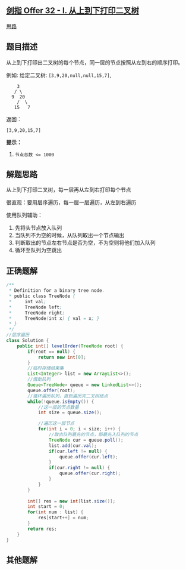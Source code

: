 

## [剑指 Offer 32 - I. 从上到下打印二叉树](https://leetcode.cn/problems/cong-shang-dao-xia-da-yin-er-cha-shu-lcof/)

[思路](https://leetcode.cn/problems/cong-shang-dao-xia-da-yin-er-cha-shu-lcof/description/#)



## 题目描述

从上到下打印出二叉树的每个节点，同一层的节点按照从左到右的顺序打印。

 

例如:
给定二叉树: `[3,9,20,null,null,15,7]`,

```
    3
   / \
  9  20
    /  \
   15   7
```

返回：

```
[3,9,20,15,7]
```

 

**提示：**

1. `节点总数 <= 1000`





## 解题思路

从上到下打印二叉树，每一层再从左到右打印每个节点

很直观：要用层序遍历，每一层一层遍历，从左到右遍历



使用队列辅助：

1. 先将头节点放入队列
2. 当队列不为空的时候，从队列取出一个节点输出
3. 判断取出的节点左右节点是否为空，不为空则将他们加入队列
4. 循环至队列为空跳出



## 正确题解

````java
/**
 * Definition for a binary tree node.
 * public class TreeNode {
 *     int val;
 *     TreeNode left;
 *     TreeNode right;
 *     TreeNode(int x) { val = x; }
 * }
 */
//层序遍历
class Solution {
    public int[] levelOrder(TreeNode root) {
        if(root == null) {
            return new int[0];
        }
        //临时存储结果集
        List<Integer> list = new ArrayList<>();
        //借助队列
        Queue<TreeNode> queue = new LinkedList<>(); 
        queue.offer(root);
        //循环遍历队列，直到遍历完二叉树结点
        while(!queue.isEmpty()) {
            //这一层的节点数量
            int size = queue.size();

            //遍历这一层节点
            for(int i = 0; i < size; i++) {
                //取出队列最先的节点，即最先入队列的节点
                TreeNode cur = queue.poll();
                list.add(cur.val);
                if(cur.left != null) {
                    queue.offer(cur.left);
                }
                if(cur.right != null) {
                    queue.offer(cur.right);
                }
            }
        }
        
        int[] res = new int[list.size()];
        int start = 0;
        for(int num : list) {
            res[start++] = num;
        }
        return res;
    }
}
````



## 其他题解

